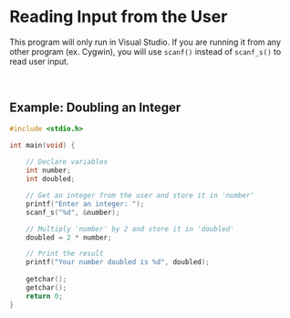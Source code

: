 # Reading Input from the User

This program will only run in Visual Studio. If you are running it from any other program (ex. Cygwin), you will use `scanf()` instead of `scanf_s()` to read user input.

<br>

## Example: Doubling an Integer
 

```c
#include <stdio.h>

int main(void) {
    
    // Declare variables
    int number;
    int doubled;

    // Get an integer from the user and store it in 'number'
    printf("Enter an integer: ");
    scanf_s("%d", &number);

    // Multiply 'number' by 2 and store it in 'doubled'
    doubled = 2 * number;

    // Print the result
    printf("Your number doubled is %d", doubled);
    
    getchar(); 
    getchar();
    return 0;
}
```
